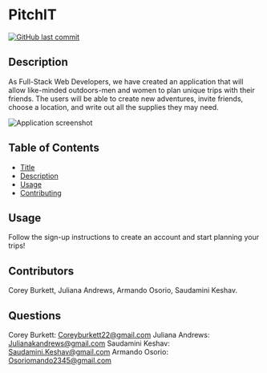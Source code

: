 # PitchIT

[![GitHub last commit](https://img.shields.io/github/last-commit/cburkett22/PitchIT)]()

## Description
As  Full-Stack Web Developers, we have created an application that will allow like-minded outdoors-men and women to plan unique trips with their friends. The users will be able to create new adventures, invite friends, choose a location, and write out all the supplies they may need.

![Application screenshot](./public/img/pitchitdemo.gif)

## Table of Contents
* [Title](#Title)
* [Description](#Description)
* [Usage](#Usage)
* [Contributing](#Contributing)

## Usage
Follow the sign-up instructions to create an account and start planning your trips!

## Contributors
Corey Burkett, Juliana Andrews, Armando Osorio, Saudamini Keshav.

## Questions
Corey Burkett: Coreyburkett22@gmail.com
Juliana Andrews: Julianakandrews@gmail.com
Saudamini Keshav: Saudamini.Keshav@gmail.com
Armando Osorio: Osoriomando2345@gmail.com